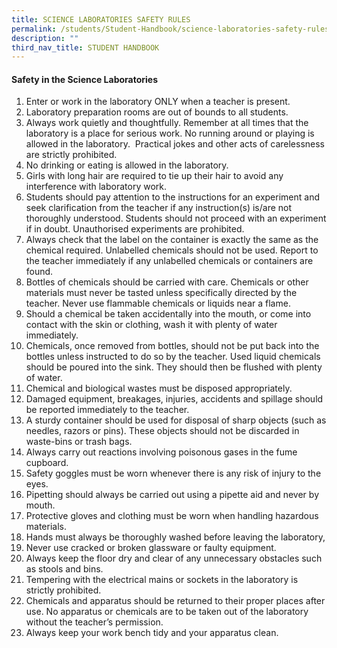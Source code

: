 ```yaml
---
title: SCIENCE LABORATORIES SAFETY RULES
permalink: /students/Student-Handbook/science-laboratories-safety-rules/
description: ""
third_nav_title: STUDENT HANDBOOK
---
```



#### **Safety in the Science Laboratories**

1.  Enter or work in the laboratory ONLY when a teacher is present.
2.  Laboratory preparation rooms are out of bounds to all students.
3.  Always work quietly and thoughtfully. Remember at all times that the laboratory is a place for serious work. No running around or playing is allowed in the laboratory.  Practical jokes and other acts of carelessness are strictly prohibited.
4.  No drinking or eating is allowed in the laboratory.
5.  Girls with long hair are required to tie up their hair to avoid any interference with laboratory work.
6.  Students should pay attention to the instructions for an experiment and seek clarification from the teacher if any instruction(s) is/are not thoroughly understood. Students should not proceed with an experiment if in doubt. Unauthorised experiments are prohibited.
7.  Always check that the label on the container is exactly the same as the chemical required. Unlabelled chemicals should not be used. Report to the teacher immediately if any unlabelled chemicals or containers are found.
8.  Bottles of chemicals should be carried with care. Chemicals or other materials must never be tasted unless specifically directed by the teacher. Never use flammable chemicals or liquids near a flame.
9.  Should a chemical be taken accidentally into the mouth, or come into contact with the skin or clothing, wash it with plenty of water immediately.
10.  Chemicals, once removed from bottles, should not be put back into the bottles unless instructed to do so by the teacher. Used liquid chemicals should be poured into the sink. They should then be flushed with plenty of water.
11.  Chemical and biological wastes must be disposed appropriately.
12.  Damaged equipment, breakages, injuries, accidents and spillage should be reported immediately to the teacher.
13.  A sturdy container should be used for disposal of sharp objects (such as needles, razors or pins). These objects should not be discarded in waste-bins or trash bags.
14.  Always carry out reactions involving poisonous gases in the fume cupboard.
15.  Safety goggles must be worn whenever there is any risk of injury to the eyes.
16.  Pipetting should always be carried out using a pipette aid and never by mouth.
17.  Protective gloves and clothing must be worn when handling hazardous materials.
18.  Hands must always be thoroughly washed before leaving the laboratory,
19.  Never use cracked or broken glassware or faulty equipment.
20.  Always keep the floor dry and clear of any unnecessary obstacles such as stools and bins.
21.  Tempering with the electrical mains or sockets in the laboratory is strictly prohibited.
22.  Chemicals and apparatus should be returned to their proper places after use. No apparatus or chemicals are to be taken out of the laboratory without the teacher’s permission.
23.  Always keep your work bench tidy and your apparatus clean.
